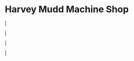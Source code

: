 <head>
<meta name="generator" content="HTML Tidy for Linux (vers 25 March 2009), see www.w3.org">
  <meta http-equiv="Content-Type" content="text/html; charset=us-ascii">

  <title>Harvey Mudd Machine Shop</title>

</head>

# Harvey Mudd Machine Shop

  

| 
  

 | 
  

 | 
  

 |

  

